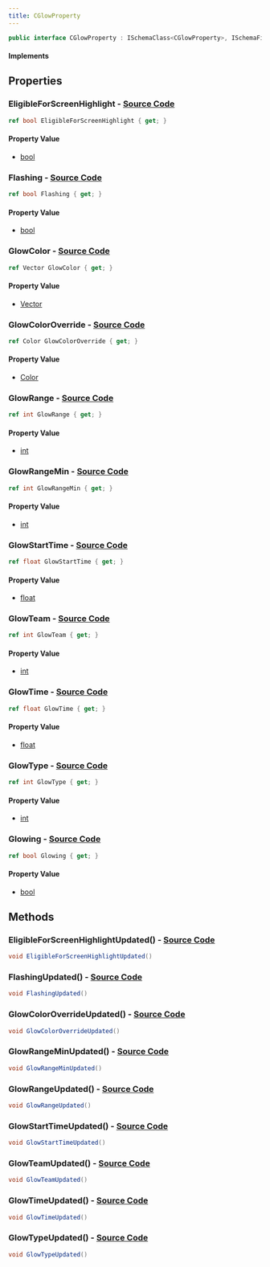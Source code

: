 ```yaml
---
title: CGlowProperty
---
```


```csharp
public interface CGlowProperty : ISchemaClass<CGlowProperty>, ISchemaField, ISchemaClass, INativeHandle
```

#### Implements

## Properties

### **EligibleForScreenHighlight** - [Source Code](https://github.com/swiftly-solution/swiftlys2/blob/main/managed/src/SwiftlyS2.Generated/Schemas/Interfaces/CGlowProperty.cs#L34)

```csharp
ref bool EligibleForScreenHighlight { get; }
```

#### Property Value

- [bool](https://learn.microsoft.com/dotnet/api/system.boolean)

### **Flashing** - [Source Code](https://github.com/swiftly-solution/swiftlys2/blob/main/managed/src/SwiftlyS2.Generated/Schemas/Interfaces/CGlowProperty.cs#L28)

```csharp
ref bool Flashing { get; }
```

#### Property Value

- [bool](https://learn.microsoft.com/dotnet/api/system.boolean)

### **GlowColor** - [Source Code](https://github.com/swiftly-solution/swiftlys2/blob/main/managed/src/SwiftlyS2.Generated/Schemas/Interfaces/CGlowProperty.cs#L16)

```csharp
ref Vector GlowColor { get; }
```

#### Property Value

- [Vector](/docs/api/shared/natives/vector)

### **GlowColorOverride** - [Source Code](https://github.com/swiftly-solution/swiftlys2/blob/main/managed/src/SwiftlyS2.Generated/Schemas/Interfaces/CGlowProperty.cs#L26)

```csharp
ref Color GlowColorOverride { get; }
```

#### Property Value

- [Color](/docs/api/shared/natives/color)

### **GlowRange** - [Source Code](https://github.com/swiftly-solution/swiftlys2/blob/main/managed/src/SwiftlyS2.Generated/Schemas/Interfaces/CGlowProperty.cs#L22)

```csharp
ref int GlowRange { get; }
```

#### Property Value

- [int](https://learn.microsoft.com/dotnet/api/system.int32)

### **GlowRangeMin** - [Source Code](https://github.com/swiftly-solution/swiftlys2/blob/main/managed/src/SwiftlyS2.Generated/Schemas/Interfaces/CGlowProperty.cs#L24)

```csharp
ref int GlowRangeMin { get; }
```

#### Property Value

- [int](https://learn.microsoft.com/dotnet/api/system.int32)

### **GlowStartTime** - [Source Code](https://github.com/swiftly-solution/swiftlys2/blob/main/managed/src/SwiftlyS2.Generated/Schemas/Interfaces/CGlowProperty.cs#L32)

```csharp
ref float GlowStartTime { get; }
```

#### Property Value

- [float](https://learn.microsoft.com/dotnet/api/system.single)

### **GlowTeam** - [Source Code](https://github.com/swiftly-solution/swiftlys2/blob/main/managed/src/SwiftlyS2.Generated/Schemas/Interfaces/CGlowProperty.cs#L20)

```csharp
ref int GlowTeam { get; }
```

#### Property Value

- [int](https://learn.microsoft.com/dotnet/api/system.int32)

### **GlowTime** - [Source Code](https://github.com/swiftly-solution/swiftlys2/blob/main/managed/src/SwiftlyS2.Generated/Schemas/Interfaces/CGlowProperty.cs#L30)

```csharp
ref float GlowTime { get; }
```

#### Property Value

- [float](https://learn.microsoft.com/dotnet/api/system.single)

### **GlowType** - [Source Code](https://github.com/swiftly-solution/swiftlys2/blob/main/managed/src/SwiftlyS2.Generated/Schemas/Interfaces/CGlowProperty.cs#L18)

```csharp
ref int GlowType { get; }
```

#### Property Value

- [int](https://learn.microsoft.com/dotnet/api/system.int32)

### **Glowing** - [Source Code](https://github.com/swiftly-solution/swiftlys2/blob/main/managed/src/SwiftlyS2.Generated/Schemas/Interfaces/CGlowProperty.cs#L36)

```csharp
ref bool Glowing { get; }
```

#### Property Value

- [bool](https://learn.microsoft.com/dotnet/api/system.boolean)

## Methods

### **EligibleForScreenHighlightUpdated()** - [Source Code](https://github.com/swiftly-solution/swiftlys2/blob/main/managed/src/SwiftlyS2.Generated/Schemas/Interfaces/CGlowProperty.cs#L46)

```csharp
void EligibleForScreenHighlightUpdated()
```

### **FlashingUpdated()** - [Source Code](https://github.com/swiftly-solution/swiftlys2/blob/main/managed/src/SwiftlyS2.Generated/Schemas/Interfaces/CGlowProperty.cs#L43)

```csharp
void FlashingUpdated()
```

### **GlowColorOverrideUpdated()** - [Source Code](https://github.com/swiftly-solution/swiftlys2/blob/main/managed/src/SwiftlyS2.Generated/Schemas/Interfaces/CGlowProperty.cs#L42)

```csharp
void GlowColorOverrideUpdated()
```

### **GlowRangeMinUpdated()** - [Source Code](https://github.com/swiftly-solution/swiftlys2/blob/main/managed/src/SwiftlyS2.Generated/Schemas/Interfaces/CGlowProperty.cs#L41)

```csharp
void GlowRangeMinUpdated()
```

### **GlowRangeUpdated()** - [Source Code](https://github.com/swiftly-solution/swiftlys2/blob/main/managed/src/SwiftlyS2.Generated/Schemas/Interfaces/CGlowProperty.cs#L40)

```csharp
void GlowRangeUpdated()
```

### **GlowStartTimeUpdated()** - [Source Code](https://github.com/swiftly-solution/swiftlys2/blob/main/managed/src/SwiftlyS2.Generated/Schemas/Interfaces/CGlowProperty.cs#L45)

```csharp
void GlowStartTimeUpdated()
```

### **GlowTeamUpdated()** - [Source Code](https://github.com/swiftly-solution/swiftlys2/blob/main/managed/src/SwiftlyS2.Generated/Schemas/Interfaces/CGlowProperty.cs#L39)

```csharp
void GlowTeamUpdated()
```

### **GlowTimeUpdated()** - [Source Code](https://github.com/swiftly-solution/swiftlys2/blob/main/managed/src/SwiftlyS2.Generated/Schemas/Interfaces/CGlowProperty.cs#L44)

```csharp
void GlowTimeUpdated()
```

### **GlowTypeUpdated()** - [Source Code](https://github.com/swiftly-solution/swiftlys2/blob/main/managed/src/SwiftlyS2.Generated/Schemas/Interfaces/CGlowProperty.cs#L38)

```csharp
void GlowTypeUpdated()
```

